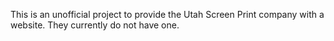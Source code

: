 This is an unofficial project to provide the Utah Screen Print company with a website. They currently do not have one.